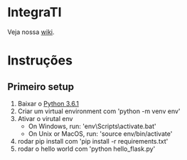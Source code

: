# IntegraTI
Veja nossa [wiki](https://github.com/bti-imd/IntegraTI-API/wiki).

# Instruções
## Primeiro setup
1. Baixar o [Python 3.6.1](https://www.python.org/ftp/python/3.6.1/python-3.6.1.exe)
2. Criar um virtual environment com 'python -m venv env'
3. Ativar o virutal env
    - On Windows, run: 'env\Scripts\activate.bat'
    - On Unix or MacOS, run: 'source env/bin/activate'
4. rodar pip install com 'pip install -r requirements.txt'
5. rodar o hello world com 'python hello_flask.py'
